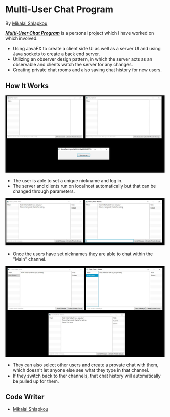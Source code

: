 # Multi-User Chat Program
By [Mikalai Shlapkou](https://github.com/RockingRok)

[**_Multi-User Chat Program_**](https://github.com/RockingRok/ChatProgram) is a personal project which I have worked on which involved:

  - Using JavaFX to create a client side UI as well as a server UI and using Java sockets to create a back end server.
  - Utilizing an observer design pattern, in which the server acts as an observable and clients watch the server for any changes.
  - Creating private chat rooms and also saving chat history for new users.

## How It Works
  ![Two Clients and Server](https://github.com/RockingRok/ChatProgram/blob/master/screenshots/chat%20and%20server.JPG)
  - The user is able to set a unique nickname and log in.
  - The server and clients run on localhost automatically but that can be changed through parameters.

  ![Users Communicating](https://github.com/RockingRok/ChatProgram/blob/master/screenshots/chat%20two%20users.JPG)
  - Once the users have set nicknames they are able to chat within the "Main" channel.

  ![Private Chat Rooms](https://github.com/RockingRok/ChatProgram/blob/master/screenshots/three%20users.JPG)
  - They can also select other users and create a provate chat with them, which doesn't let anyone else see what they type in that channel.
  - If they switch back to ther channels, that chat history will automatically be pulled up for them.

## Code Writer
- [Mikalai Shlapkou](https://github.com/RockingRok)
